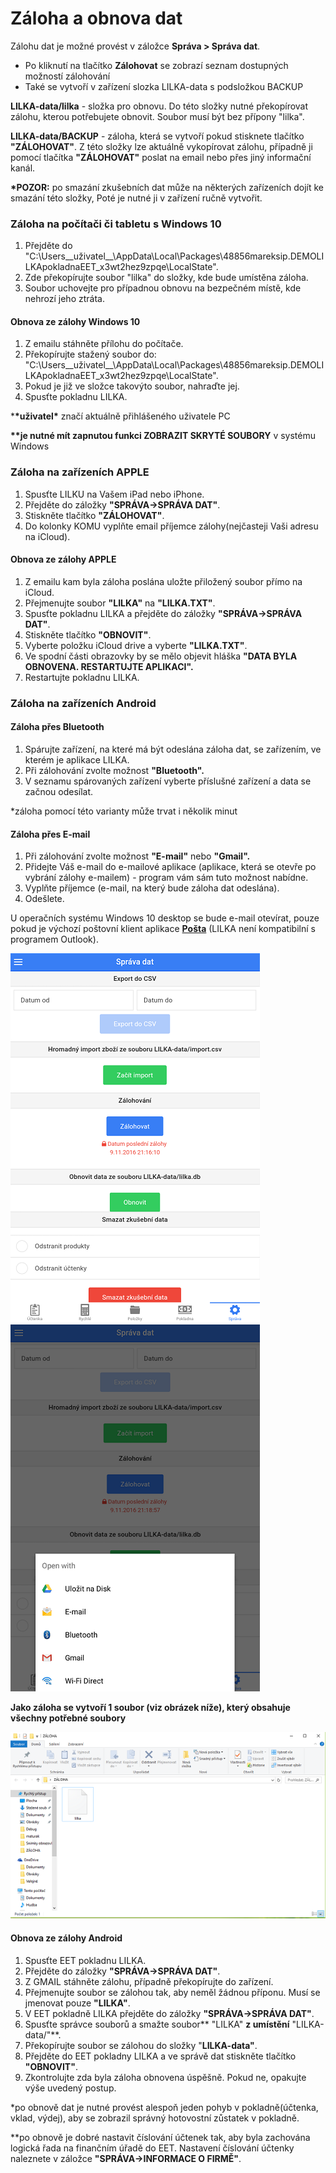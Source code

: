 # Záloha a obnova dat

Zálohu dat je možné provést v záložce **Správa &gt; Správa dat**.

* Po kliknutí na tlačítko **Zálohovat** se zobrazí seznam dostupných možností zálohování
* Také se vytvoří v zařízení slozka LILKA-data s podsložkou BACKUP

**LILKA-data/lilka** - složka pro obnovu. Do této složky nutné překopírovat zálohu, kterou potřebujete obnovit. Soubor musí být bez přípony "lilka".

**LILKA-data/BACKUP** - záloha, která se vytvoří pokud stisknete tlačítko **"ZÁLOHOVAT"**. Z této složky lze aktuálně vykopírovat zálohu, případně ji pomocí tlačítka **"ZÁLOHOVAT"** poslat na email nebo přes jiný informační kanál.

**\*POZOR:** po smazání zkušebních dat může na některých zařízeních dojít ke smazání této složky, Poté je nutné ji v zařízení ručně vytvořit.

### Záloha na počítači či tabletu s Windows 10

1. Přejděte do "C:\Users\_\_uživatel\_\_\AppData\Local\Packages\48856mareksip.DEMOLILKApokladnaEET\_x3wt2hez9zpqe\LocalState\".
2. Zde překopírujte soubor "lilka" do složky, kde bude umístěna záloha.
3. Soubor uchovejte pro případnou obnovu na bezpečném místě, kde nehrozí jeho ztráta.

#### Obnova ze zálohy Windows 10

1. Z emailu stáhněte přílohu do počítače.
2. Překopírujte stažený soubor do: "C:\Users\_\_uživatel\_\_\AppData\Local\Packages\48856mareksip.DEMOLILKApokladnaEET\_x3wt2hez9zpqe\LocalState\".
3. Pokud je již ve složce takovýto soubor, nahraďte jej.
4. Spusťte pokladnu LILKA.

\***\*uživatel\*** značí aktuálně přihlášeného uživatele PC

**\*\***je nutné mít zapnutou funkci** ZOBRAZIT SKRYTÉ SOUBORY** v systému Windows

### Záloha na zařízeních APPLE

1. Spusťte LILKU na Vašem iPad nebo iPhone.
2. Přejděte do záložky **"SPRÁVA-&gt;SPRÁVA DAT"**.
3. Stiskněte tlačítko **"ZÁLOHOVAT"**.
4. Do kolonky KOMU vyplňte email příjemce zálohy\(nejčasteji Vaši adresu na iCloud\).

#### Obnova ze zálohy APPLE

1. Z emailu kam byla záloha poslána uložte přiložený soubor přímo na iCloud.
2. Přejmenujte soubor **"LILKA"** na **"LILKA.TXT"**.
3. Spusťte pokladnu LILKA a přejděte do záložky **"SPRÁVA-&gt;SPRÁVA DAT"**.
4. Stiskněte tlačítko **"OBNOVIT"**.
5. Vyberte položku iCloud drive a vyberte **"LILKA.TXT"**.
6. Ve spodní části obrazovky by se mělo objevit hláška **"DATA BYLA OBNOVENA. RESTARTUJTE APLIKACI".**
7. Restartujte pokladnu LILKA.

### Záloha na zařízeních Android

#### Záloha přes Bluetooth

1. Spárujte zařízení, na které má být odeslána záloha dat, se zařízením, ve kterém je aplikace LILKA.
2. Při zálohování zvolte možnost **"Bluetooth".**
3. V seznamu spárovaných zařízení vyberte příslušné zařízení a data se začnou odesílat.

\*záloha pomocí této varianty může trvat i několik minut

#### Záloha přes E-mail

1. Při zálohování zvolte možnost **"E-mail"** nebo **"Gmail".**
2. Přidejte Váš e-mail do e-mailové aplikace \(aplikace, která se otevře po vybrání zálohy e-mailem\) - program vám sám tuto možnost nabídne.
3. Vyplňte příjemce \(e-mail, na který bude záloha dat odeslána\).
4. Odešlete.

U operačních systému Windows 10 desktop se bude e-mail otevírat, pouze pokud je výchozí poštovní klient aplikace [**Pošta**](https://www.microsoft.com/en-us/store/p/mail-and-calendar/9wzdncrfhvqm) \(LILKA není kompatibilní s programem Outlook\).

![](../img/deposit1.png)              ![](../img/deposit2.png)

**Jako záloha se vytvoří 1 soubor \(viz obrázek níže\), který obsahuje všechny potřebné soubory**

![](../img/depositData.png)

#### Obnova ze zálohy Android

1. Spusťte EET pokladnu LILKA.
2. Přejděte do záložky **"SPRÁVA-&gt;SPRÁVA DAT"**.
3. Z GMAIL stáhněte zálohu, případně překopírujte do zařízení.
4. Přejmenujte soubor se zálohou tak, aby neměl žádnou příponu. Musí se jmenovat pouze **"LILKA"**.
5. V EET pokladně LILKA přejděte do záložky **"SPRÁVA-&gt;SPRÁVA DAT"**.
6. Spusťte správce souborů a smažte soubor** "LILKA" **z umístění** "LILKA-data/"**.
7. Překopírujte soubor se zálohou do složky "**LILKA-data"**.
8. Přejděte do EET pokladny LILKA a ve správě dat stiskněte tlačítko **"OBNOVIT"**.
9. Zkontrolujte zda byla záloha obnovena úspěšně. Pokud ne, opakujte výše uvedený postup.

\*po obnově dat je nutné provést alespoň jeden pohyb v pokladně\(účtenka, vklad, výdej\), aby se zobrazil správný hotovostní zůstatek v pokladně.

\*\*po obnově je dobré nastavit číslování účtenek tak, aby byla zachována logická řada na finančním úřadě do EET. Nastavení číslování účtenky naleznete v záložce **"SPRÁVA-&gt;INFORMACE O FIRMĚ"**.

